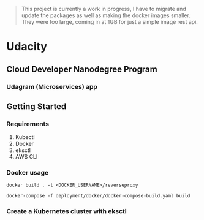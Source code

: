 > This project is currently a work in progress, I have to migrate and update the packages as well as making the docker images smaller. They were too large, coming in at 1GB for just a simple image rest api.

# Udacity
## Cloud Developer Nanodegree Program
### Udagram (Microservices) app

## Getting Started

### Requirements

1. Kubectl
2. Docker
3. eksctl
4. AWS CLI

### Docker usage

`docker build . -t <DOCKER_USERNAME>/reverseproxy`

`docker-compose -f deployment/docker/docker-compose-build.yaml build`

### Create a Kubernetes cluster with eksctl